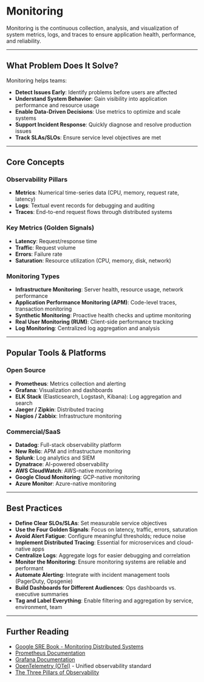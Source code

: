 # Monitoring

Monitoring is the continuous collection, analysis, and visualization of system metrics, logs, and traces to ensure application health, performance, and reliability.

---

## What Problem Does It Solve?

Monitoring helps teams:
- **Detect Issues Early**: Identify problems before users are affected
- **Understand System Behavior**: Gain visibility into application performance and resource usage
- **Enable Data-Driven Decisions**: Use metrics to optimize and scale systems
- **Support Incident Response**: Quickly diagnose and resolve production issues
- **Track SLAs/SLOs**: Ensure service level objectives are met

---

## Core Concepts

### Observability Pillars
- **Metrics**: Numerical time-series data (CPU, memory, request rate, latency)
- **Logs**: Textual event records for debugging and auditing
- **Traces**: End-to-end request flows through distributed systems

### Key Metrics (Golden Signals)
- **Latency**: Request/response time
- **Traffic**: Request volume
- **Errors**: Failure rate
- **Saturation**: Resource utilization (CPU, memory, disk, network)

### Monitoring Types
- **Infrastructure Monitoring**: Server health, resource usage, network performance
- **Application Performance Monitoring (APM)**: Code-level traces, transaction monitoring
- **Synthetic Monitoring**: Proactive health checks and uptime monitoring
- **Real User Monitoring (RUM)**: Client-side performance tracking
- **Log Monitoring**: Centralized log aggregation and analysis

---

## Popular Tools & Platforms

### Open Source
- **Prometheus**: Metrics collection and alerting
- **Grafana**: Visualization and dashboards
- **ELK Stack** (Elasticsearch, Logstash, Kibana): Log aggregation and search
- **Jaeger / Zipkin**: Distributed tracing
- **Nagios / Zabbix**: Infrastructure monitoring

### Commercial/SaaS
- **Datadog**: Full-stack observability platform
- **New Relic**: APM and infrastructure monitoring
- **Splunk**: Log analytics and SIEM
- **Dynatrace**: AI-powered observability
- **AWS CloudWatch**: AWS-native monitoring
- **Google Cloud Monitoring**: GCP-native monitoring
- **Azure Monitor**: Azure-native monitoring

---

## Best Practices

- **Define Clear SLOs/SLAs**: Set measurable service objectives
- **Use the Four Golden Signals**: Focus on latency, traffic, errors, saturation
- **Avoid Alert Fatigue**: Configure meaningful thresholds; reduce noise
- **Implement Distributed Tracing**: Essential for microservices and cloud-native apps
- **Centralize Logs**: Aggregate logs for easier debugging and correlation
- **Monitor the Monitoring**: Ensure monitoring systems are reliable and performant
- **Automate Alerting**: Integrate with incident management tools (PagerDuty, Opsgenie)
- **Build Dashboards for Different Audiences**: Ops dashboards vs. executive summaries
- **Tag and Label Everything**: Enable filtering and aggregation by service, environment, team

---

## Further Reading

- [Google SRE Book - Monitoring Distributed Systems](https://sre.google/sre-book/monitoring-distributed-systems/)
- [Prometheus Documentation](https://prometheus.io/docs/)
- [Grafana Documentation](https://grafana.com/docs/)
- [OpenTelemetry (OTel)](https://opentelemetry.io/) - Unified observability standard
- [The Three Pillars of Observability](https://www.oreilly.com/library/view/distributed-systems-observability/9781492033431/)

